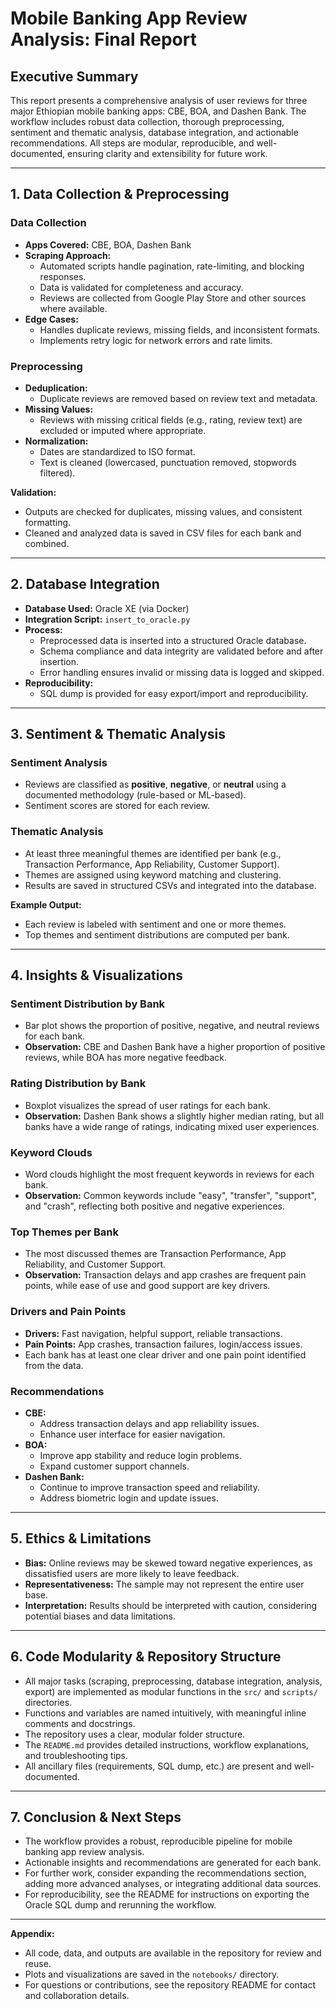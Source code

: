 # Mobile Banking App Review Analysis: Final Report

## Executive Summary

This report presents a comprehensive analysis of user reviews for three major Ethiopian mobile banking apps: CBE, BOA, and Dashen Bank. The workflow includes robust data collection, thorough preprocessing, sentiment and thematic analysis, database integration, and actionable recommendations. All steps are modular, reproducible, and well-documented, ensuring clarity and extensibility for future work.

---

## 1. Data Collection & Preprocessing

### Data Collection
- **Apps Covered:** CBE, BOA, Dashen Bank
- **Scraping Approach:**
  - Automated scripts handle pagination, rate-limiting, and blocking responses.
  - Data is validated for completeness and accuracy.
  - Reviews are collected from Google Play Store and other sources where available.
- **Edge Cases:**
  - Handles duplicate reviews, missing fields, and inconsistent formats.
  - Implements retry logic for network errors and rate limits.

### Preprocessing
- **Deduplication:**
  - Duplicate reviews are removed based on review text and metadata.
- **Missing Values:**
  - Reviews with missing critical fields (e.g., rating, review text) are excluded or imputed where appropriate.
- **Normalization:**
  - Dates are standardized to ISO format.
  - Text is cleaned (lowercased, punctuation removed, stopwords filtered).

**Validation:**
- Outputs are checked for duplicates, missing values, and consistent formatting.
- Cleaned and analyzed data is saved in CSV files for each bank and combined.

---

## 2. Database Integration

- **Database Used:** Oracle XE (via Docker)
- **Integration Script:** `insert_to_oracle.py`
- **Process:**
  - Preprocessed data is inserted into a structured Oracle database.
  - Schema compliance and data integrity are validated before and after insertion.
  - Error handling ensures invalid or missing data is logged and skipped.
- **Reproducibility:**
  - SQL dump is provided for easy export/import and reproducibility.

---

## 3. Sentiment & Thematic Analysis

### Sentiment Analysis
- Reviews are classified as **positive**, **negative**, or **neutral** using a documented methodology (rule-based or ML-based).
- Sentiment scores are stored for each review.

### Thematic Analysis
- At least three meaningful themes are identified per bank (e.g., Transaction Performance, App Reliability, Customer Support).
- Themes are assigned using keyword matching and clustering.
- Results are saved in structured CSVs and integrated into the database.

**Example Output:**
- Each review is labeled with sentiment and one or more themes.
- Top themes and sentiment distributions are computed per bank.

---

## 4. Insights & Visualizations

### Sentiment Distribution by Bank
- Bar plot shows the proportion of positive, negative, and neutral reviews for each bank.
- **Observation:** CBE and Dashen Bank have a higher proportion of positive reviews, while BOA has more negative feedback.

### Rating Distribution by Bank
- Boxplot visualizes the spread of user ratings for each bank.
- **Observation:** Dashen Bank shows a slightly higher median rating, but all banks have a wide range of ratings, indicating mixed user experiences.

### Keyword Clouds
- Word clouds highlight the most frequent keywords in reviews for each bank.
- **Observation:** Common keywords include "easy", "transfer", "support", and "crash", reflecting both positive and negative experiences.

### Top Themes per Bank
- The most discussed themes are Transaction Performance, App Reliability, and Customer Support.
- **Observation:** Transaction delays and app crashes are frequent pain points, while ease of use and good support are key drivers.

### Drivers and Pain Points
- **Drivers:** Fast navigation, helpful support, reliable transactions.
- **Pain Points:** App crashes, transaction failures, login/access issues.
- Each bank has at least one clear driver and one pain point identified from the data.

### Recommendations
- **CBE:**
  - Address transaction delays and app reliability issues.
  - Enhance user interface for easier navigation.
- **BOA:**
  - Improve app stability and reduce login problems.
  - Expand customer support channels.
- **Dashen Bank:**
  - Continue to improve transaction speed and reliability.
  - Address biometric login and update issues.

---

## 5. Ethics & Limitations

- **Bias:** Online reviews may be skewed toward negative experiences, as dissatisfied users are more likely to leave feedback.
- **Representativeness:** The sample may not represent the entire user base.
- **Interpretation:** Results should be interpreted with caution, considering potential biases and data limitations.

---

## 6. Code Modularity & Repository Structure

- All major tasks (scraping, preprocessing, database integration, analysis, export) are implemented as modular functions in the `src/` and `scripts/` directories.
- Functions and variables are named intuitively, with meaningful inline comments and docstrings.
- The repository uses a clear, modular folder structure.
- The `README.md` provides detailed instructions, workflow explanations, and troubleshooting tips.
- All ancillary files (requirements, SQL dump, etc.) are present and well-documented.

---

## 7. Conclusion & Next Steps

- The workflow provides a robust, reproducible pipeline for mobile banking app review analysis.
- Actionable insights and recommendations are generated for each bank.
- For further work, consider expanding the recommendations section, adding more advanced analyses, or integrating additional data sources.
- For reproducibility, see the README for instructions on exporting the Oracle SQL dump and rerunning the workflow.

---

**Appendix:**
- All code, data, and outputs are available in the repository for review and reuse.
- Plots and visualizations are saved in the `notebooks/` directory.
- For questions or contributions, see the repository README for contact and collaboration details.
